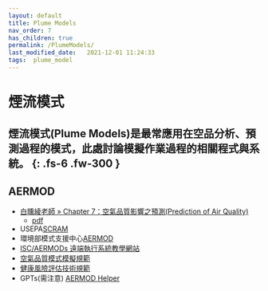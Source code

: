 ```yaml
---
layout: default
title: Plume Models
nav_order: 7
has_children: true
permalink: /PlumeModels/
last_modified_date:   2021-12-01 11:24:33
tags:  plume_model
---
```


# 煙流模式

煙流模式(Plume Models)是最常應用在空品分析、預測過程的模式，此處討論模擬作業過程的相關程式與系統。
{: .fs-6 .fw-300 }
---

## AERMOD

- [白曛綾老師 » Chapter 7：空氣品質影響之預測(Prediction of Air Quality)](https://ocw.nycu.edu.tw/?post_type=course_page&p=81282)
  - [pdf](https://video.ocw.nycu.edu.tw/pub/arm071/handout/Chapter%207.pdf)
- USEPA[SCRAM](https://www.epa.gov/scram)
- 環境部模式支援中心[AERMOD](https://aqmc.moenv.gov.tw/datasheetlist_2.php)
- [ISC/AERMODs 遠端執行系統教學網站](https://sinotec24.com/aermods.html)
- [空氣品質模式模擬規範](https://www.rootlaw.com.tw/LawArticle.aspx?LawID=A040300031010900-1101220)
- [健康風險評估技術規範](https://www.rootlaw.com.tw/LawArticle.aspx?LawID=A040300071011500-1000720)
- GPTs(需注意) [AERMOD Helper](https://chat.openai.com/g/g-REsU1hWpG-aermod-helper)
